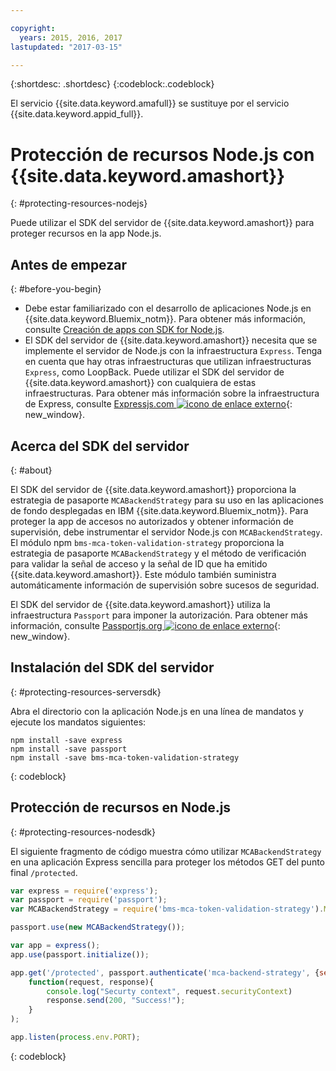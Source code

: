 ```yaml
---

copyright:
  years: 2015, 2016, 2017
lastupdated: "2017-03-15"

---
```


{:shortdesc: .shortdesc}
{:codeblock:.codeblock}

El servicio {{site.data.keyword.amafull}} se sustituye por el servicio {{site.data.keyword.appid_full}}.

# Protección de recursos Node.js con {{site.data.keyword.amashort}}
{: #protecting-resources-nodejs}


Puede utilizar el SDK del servidor de {{site.data.keyword.amashort}} para proteger recursos en la app Node.js.

## Antes de empezar
{: #before-you-begin}

* Debe estar familiarizado con el desarrollo de aplicaciones Node.js en {{site.data.keyword.Bluemix_notm}}. Para obtener más información, consulte [Creación de apps con SDK for Node.js](https://console.{DomainName}/docs/runtimes/nodejs/index.html#nodejs_runtime).
* El SDK del servidor de {{site.data.keyword.amashort}} necesita que se implemente el servidor de Node.js con la infraestructura `Express`. Tenga en cuenta que hay otras infraestructuras que utilizan infraestructuras `Express`, como LoopBack. Puede utilizar el SDK del servidor de {{site.data.keyword.amashort}} con cualquiera de estas infraestructuras. Para obtener más información sobre la infraestructura de Express, consulte [Expressjs.com ![icono de enlace externo](../../icons/launch-glyph.svg "icono de enlace externo")](http://expressjs.com/){: new_window}.

## Acerca del SDK del servidor
{: #about}

El SDK del servidor de {{site.data.keyword.amashort}} proporciona la estrategia de pasaporte `MCABackendStrategy` para su uso en las aplicaciones de fondo desplegadas en IBM {{site.data.keyword.Bluemix_notm}}. Para proteger la app de accesos no autorizados y obtener información de supervisión, debe instrumentar el servidor Node.js con `MCABackendStrategy`. El módulo npm `bms-mca-token-validation-strategy` proporciona la estrategia de pasaporte `MCABackendStrategy` y el método de verificación para validar la señal de acceso y la señal de ID que ha emitido {{site.data.keyword.amashort}}. Este módulo también suministra automáticamente información de supervisión sobre sucesos de seguridad.

El SDK del servidor de {{site.data.keyword.amashort}} utiliza la infraestructura `Passport` para imponer la autorización.  Para obtener más información, consulte [Passportjs.org ![icono de enlace externo](../../icons/launch-glyph.svg "icono de enlace externo")](http://passportjs.org/){: new_window}.

## Instalación del SDK del servidor
{: #protecting-resources-serversdk}

Abra el directorio con la aplicación Node.js en una línea de mandatos y ejecute los mandatos siguientes:

```
npm install -save express
npm install -save passport
npm install -save bms-mca-token-validation-strategy
```
{: codeblock}

## Protección de recursos en Node.js
{: #protecting-resources-nodesdk}

El siguiente fragmento de código muestra cómo utilizar `MCABackendStrategy` en una aplicación Express sencilla para proteger los métodos GET del punto final `/protected`.

```JavaScript
var express = require('express');
var passport = require('passport');
var MCABackendStrategy = require('bms-mca-token-validation-strategy').MCABackendStrategy;

passport.use(new MCABackendStrategy());

var app = express();
app.use(passport.initialize());

app.get('/protected', passport.authenticate('mca-backend-strategy', {session: false }),
    function(request, response){
		console.log("Securty context", request.securityContext)    
		response.send(200, "Success!");
    }
);

app.listen(process.env.PORT);
```
{: codeblock}
